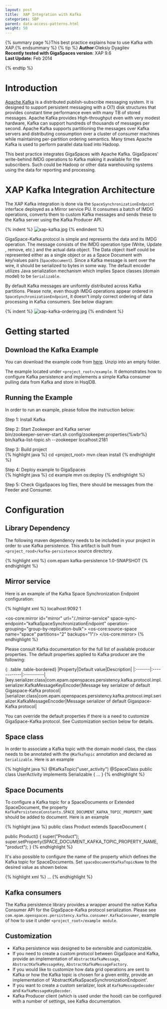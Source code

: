 ```yaml
---
layout: post
title:  XAP Integration with Kafka
categories: SBP
parent: data-access-patterns.html
weight: 50
---
```


{% summary page %}This best practice explains how to use Kafka with XAP.{% endsummary %}
 {% tip %}
 **Author**:Oleksiy Dyagilev<br/>
 **Recently tested with GigaSpaces version**: XAP 9.6<br/>
 **Last Update:** Feb 2014<br/>

{% endtip %}

# Introduction

[Apache Kafka](http://kafka.apache.org) is a distributed publish-subscribe messaging system. It is designed to support persistent messaging with a O(1) disk structures that provides constant time performance even with many TB of stored messages.
Apache Kafka provides High-throughput even with very modest hardware, Kafka can support hundreds of thousands of messages per second. Apache Kafka supports partitioning the messages over Kafka servers and distributing consumption over a cluster of consumer machines while maintaining per-partition ordering semantics. Many times Apache Kafka is used to perform parallel data load into Hadoop.

This best practice integrates GigaSpaces with Apache Kafka. GigaSpaces' write-behind IMDG operations to Kafka making it available for the subscribers. Such could be Hadoop or other data warehousing systems using the data for reporting and processing.

# XAP Kafka Integration Architecture

The XAP Kafka integration is done via the `SpaceSynchronizationEndpoint` interface deployed as a Mirror service PU. It consumes a batch of IMDG operations, converts them to custom Kafka messages and sends these to the Kafka server using the Kafka Producer API.

{% indent %}
![xap-kafka.jpg](/attachment_files/sbp/xap-kafka.jpg)
{% endindent %}


GigaSpace-Kafka protocol is simple and represents the data and its IMDG operation. The message consists of the IMDG operation type (Write, Update , remove, etc.) and the actual data object. The Data object itself could be represented either as a single object or as a Space Document with key/values pairs (`SpaceDocument`).
Since a Kafka message is sent over the wire, it should be serialized to bytes in some way.
The default encoder utilizes Java serialization mechanism which implies Space classes (domain model) to be `Serializable`.

By default Kafka messages are uniformly distributed across Kafka partitions. Please note, even though IMDG operations appear ordered in `SpaceSynchronizationEndpoint`, it doesn't imply correct ordering of data processing in Kafka consumers. See below diagram:

{% indent %}
![xap-kafka-ordering.jpg](/attachment_files/sbp/xap-kafka-ordering.jpg)
{% endindent %}

# Getting started

## Download the Kafka Example

You can download the example code from [here](/download_files/sbp/kafka-integration.tar).
Unzip into an empty folder.

The example located under `<project_root>/example`. It demonstrates how to configure Kafka persistence and implements a simple Kafka consumer pulling data from Kafka and store in HsqlDB.

## Running the Example
In order to run an example, please follow the instruction below:

Step 1: Install Kafka<br/>

Step 2:	Start Zookeeper and Kafka server<br/>
bin/zookeeper-server-start.sh config/zookeeper.properties{%wbr%}
bin/kafka-list-topic.sh --zookeeper localhost:2181

Step 3:	Build project<br/>
{% highlight java %}
cd <project_root>
mvn clean install
{% endhighlight %}

Step 4:	Deploy example to GigaSpaces<br/>
{% highlight java %}
cd example
mvn os:deploy
{% endhighlight %}

Step 5:	Check GigaSpaces log files, there should be messages from the Feeder and Consumer.

# Configuration

## Library Dependency

The following maven dependency needs to be included in your project in order to use Kafka persistence. This artifact is built from `<project_rood>/kafka-persistence` source directory.

{% highlight xml %}
<dependency>
	<groupId>com.epam</groupId>
	<artifactId>kafka-persistence</artifactId>
	<version>1.0-SNAPSHOT</version>
</dependency>
{% endhighlight %}


## Mirror service

Here is an example of the Kafka Space Synchronization Endpoint configuration:

{% highlight xml %}
<bean id="kafkaSpaceSynchronizationEndpoint" class="com.epam.openspaces.persistency.kafka.KafkaSpaceSynchronizationEndpointFactoryBean">
	<property name="producerProperties">
		<props>
			<prop key="metadata.broker.list"> localhost:9092</prop>
			<prop key="request.required.acks">1</prop>
		</props>
	</property>
</bean>

<!--
	The mirror space. Uses the Kafka external data source. Persists changes done on the Space that
	connects to this mirror space into the Kafka.
-->
<os-core:mirror id="mirror" url="/./mirror-service" space-sync-endpoint="kafkaSpaceSynchronizationEndpoint" operation-grouping="group-by-replication-bulk">
	<os-core:source-space name="space" partitions="2" backups="1"/>
</os-core:mirror>
{% endhighlight %}

Please consult Kafka documentation for the full list of available producer properties.
The default properties applied to Kafka producer are the following:

{: .table .table-bordered}
|Property|Default value|Description|
|:-------|:------------|:----------|
|key.serializer.class|com.epam.openspaces.persistency.kafka.protocol.impl.serializer.KafkaMessageKeyEncoder|Message key serializer of default Gigaspace-Kafka protocol|
|serializer.class|com.epam.openspaces.persistency.kafka.protocol.impl.serializer.KafkaMessageEncoder|Message serializer of default Gigaspace-Kafka protocol|

You can override the default properties if there is a need to customize GigaSpace-Kafka protocol. See Customization section below for details.

## Space class

In order to associate a Kafka topic with the domain model class, the class needs to be annotated with the `@KafkaTopic` annotation and declared as `Serializable`. Here is an example

{% highlight java %}
@KafkaTopic("user_activity")
@SpaceClass
public class UserActivity implements Serializable {
    ...
}
{% endhighlight %}

## Space Documents

To configure a Kafka topic for a SpaceDocuments or Extended SpaceDocument, the property `KafkaPersistenceConstants.SPACE_DOCUMENT_KAFKA_TOPIC_PROPERTY_NAME` should be added to document. Here is an example

{% highlight java %}
public class Product extends SpaceDocument {

public Product() {
	super("Product");
	super.setProperty(SPACE_DOCUMENT_KAFKA_TOPIC_PROPERTY_NAME, "product");
}
{% endhighlight %}

It's also possible to configure the name of the property which defines the Kafka topic for SpaceDocuments. Set `spaceDocumentKafkaTopicName` to the desired value as shown below.

{% highlight xml %}
<bean id="kafkaSpaceSynchronizationEndpoint" class="com.epam.openspaces.persistency.kafka.KafkaSpaceSynchrspaceDocumentKafkaTopicNameonizationEndpointFactoryBean">
	...
	<property name="spaceDocumentKafkaTopicName" value="topic_name" />
</bean>
{% endhighlight %}

## Kafka consumers

The Kafka persistence library provides a wrapper around the native Kafka Consumer API for the GigaSpace-Kafka protocol serialization. Please see `com.epam.openspaces.persistency.kafka.consumer.KafkaConsumer`, example of how to use it under `<project_root>/example module`.

## Customization

- Kafka persistence was designed to be extensible and customizable.
- If you need to create a custom protocol between GigaSpace and Kafka, provide an implementation of `AbstractKafkaMessage`, `AbstractKafkaMessageKey`, `AbstractKafkaMessageFactory`.
- If you would like to customize how data grid operations are sent to Kafka or how the Kafka topic is chosen for a given entity, provide an implementation of 'AbstractKafkaSpaceSynchronizationEndpoint'.
- If you want to create a custom serializer, look at `KafkaMessageDecoder` and `KafkaMessageKeyDecoder`.
- Kafka Producer client (which is used under the hood) can be configured with a number of settings, see Kafka documentation.
